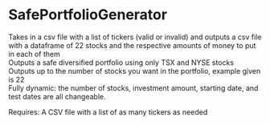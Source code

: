 # SafePortfolioGenerator
Takes in a csv file with a list of tickers (valid or invalid) and outputs a csv file with a dataframe of 22 stocks and the respective amounts of money to put in each of them <br>
Outputs a safe diversified portfolio using only TSX and NYSE stocks  
Outputs up to the number of stocks you want in the portfolio, example given is 22  
Fully dynamic: the number of stocks, investment amount, starting date, and test dates are all changeable. 

Requires:
A CSV file with a list of as many tickers as needed
